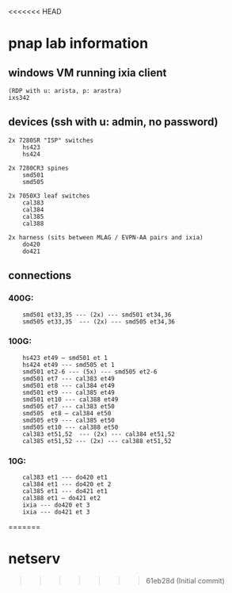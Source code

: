 <<<<<<< HEAD
# pnap lab information

## windows VM running ixia client 
    (RDP with u: arista, p: arastra)
	ixs342

## devices (ssh with u: admin, no password)
    2x 7280SR "ISP" switches
        hs423
        hs424

    2x 7280CR3 spines
        smd501
        smd505

    2x 7050X3 leaf switches
        cal383
        cal384
        cal385
        cal388

    2x harness (sits between MLAG / EVPN-AA pairs and ixia)
        do420
        do421

## connections
### 400G:
        smd501 et33,35 --- (2x) --- smd501 et34,36 
        smd505 et33,35  --- (2x) --- smd505 et34,36     
### 100G:
        hs423 et49 — smd501 et 1
        hs424 et49 --- smd505 et 1
        smd501 et2-6 --- (5x) --- smd505 et2-6 
        smd501 et7 --- cal383 et49
        smd501 et8 --- cal384 et49
        smd501 et9 --- cal385 et49
        smd501 et10 --- cal388 et49
        smd505 et7 --- cal383 et50
        smd505  et8 — cal384 et50
        smd505 et9 --- cal385 et50
        smd505 et10 --- cal388 et50
        cal383 et51,52  --- (2x) --- cal384 et51,52 
        cal385 et51,52 --- (2x) --- cal388 et51,52 

 ### 10G:
        cal383 et1 --- do420 et1
        cal384 et1 --- do420 et 2
        cal385 et1 --- do421 et1
        cal388 et1 — do421 et2
        ixia --- do420 et 3
        ixia --- do421 et 3
=======
# netserv
>>>>>>> 61eb28d (Initial commit)
